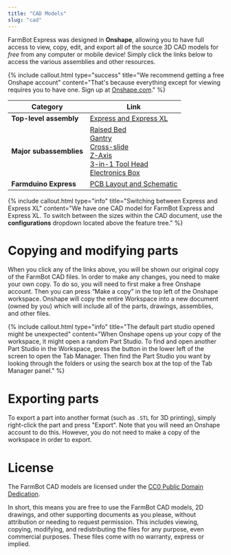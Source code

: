 ```yaml
---
title: "CAD Models"
slug: "cad"
---
```


FarmBot Express was designed in **Onshape**, allowing you to have full access to view, copy, edit, and export all of the source 3D CAD models for *free* from any computer or mobile device! Simply click the links below to access the various assemblies and other resources.

{%
include callout.html
type="success"
title="We recommend getting a free Onshape account"
content="That's because everything except for viewing requires you to have one. Sign up at [Onshape.com](http://onshape.com)."
%}

|Category                      |Link                          |
|------------------------------|------------------------------|
|**Top-level assembly**        |[Express and Express XL](https://cad.onshape.com/documents/898c9a4d2019c7af95fc3951/w/4680b0832dc310b8646029e2/e/679f2587d3639cd5fae1cd9d)
|**Major subassemblies**       |[Raised Bed](https://cad.onshape.com/documents/898c9a4d2019c7af95fc3951/w/4680b0832dc310b8646029e2/e/50fae6bc4345b365fff4b7a0)<br>[Gantry](https://cad.onshape.com/documents/898c9a4d2019c7af95fc3951/w/4680b0832dc310b8646029e2/e/3676c380c7969150ec1aee74)<br>[Cross-slide](https://cad.onshape.com/documents/898c9a4d2019c7af95fc3951/w/4680b0832dc310b8646029e2/e/dab2305ee5e3fd30dd85ef87)<br>[Z-Axis](https://cad.onshape.com/documents/898c9a4d2019c7af95fc3951/w/4680b0832dc310b8646029e2/e/84b98f508099676d06d7e7bd)<br>[3-in-1 Tool Head](https://cad.onshape.com/documents/898c9a4d2019c7af95fc3951/w/4680b0832dc310b8646029e2/e/d2b8795709de43ba58ea0efc)<br>[Electronics Box](https://cad.onshape.com/documents/898c9a4d2019c7af95fc3951/w/4680b0832dc310b8646029e2/e/c93282bcd6a611fe425719f6)
|**Farmduino Express**         |[PCB Layout and Schematic](https://drive.google.com/drive/folders/17aEUbVUxo379uS3NhHq-Okkus4Nw7wx2?usp=sharing)

{%
include callout.html
type="info"
title="Switching between Express and Express XL"
content="We have one CAD model for FarmBot Express and Express XL. To switch between the sizes within the CAD document, use the **configurations** dropdown located above the feature tree."
%}

# Copying and modifying parts

When you click any of the links above, you will be shown our original copy of the FarmBot CAD files. In order to make any changes, you need to make your own copy. To do so, you will need to first make a free Onshape account. Then you can press “Make a copy” in the top left of the Onshape workspace. Onshape will copy the entire Workspace into a new document (owned by you) which will include all of the parts, drawings, assemblies, and other files.

{%
include callout.html
type="info"
title="The default part studio opened might be unexpected"
content="When Onshape opens up your copy of the workspace, it might open a random Part Studio. To find and open another Part Studio in the Workspace, press the button in the lower left of the screen to open the Tab Manager. Then find the Part Studio you want by looking through the folders or using the search box at the top of the Tab Manager panel."
%}

# Exporting parts

To export a part into another format (such as `.STL` for 3D printing), simply right-click the part and press "Export". Note that you will need an Onshape account to do this. However, you do not need to make a copy of the workspace in order to export.

# License

The FarmBot CAD models are licensed under the [CC0 Public Domain Dedication](https://creativecommons.org/publicdomain/zero/1.0/).

In short, this means you are free to use the FarmBot CAD models, 2D drawings, and other supporting documents as you please, without attribution or needing to request permission. This includes viewing, copying, modifying, and redistributing the files for any purpose, even commercial purposes. These files come with no warranty, express or implied.
